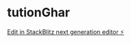 # tutionGhar

[Edit in StackBlitz next generation editor ⚡️](https://stackblitz.com/~/github.com/bobkhancoding/tutionGhar)